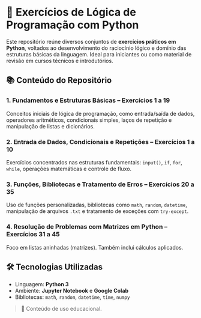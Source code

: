 # 🧠 Exercícios de Lógica de Programação com Python

Este repositório reúne diversos conjuntos de **exercícios práticos em Python**, voltados ao desenvolvimento do raciocínio lógico e domínio das estruturas básicas da linguagem. Ideal para iniciantes ou como material de revisão em cursos técnicos e introdutórios.

## 📚 Conteúdo do Repositório

### 1. Fundamentos e Estruturas Básicas – Exercícios 1 a 19
Conceitos iniciais de lógica de programação, como entrada/saída de dados, operadores aritméticos, condicionais simples, laços de repetição e manipulação de listas e dicionários.

### 2. Entrada de Dados, Condicionais e Repetições – Exercícios 1 a 10
Exercícios concentrados nas estruturas fundamentais: `input()`, `if`, `for`, `while`, operações matemáticas e controle de fluxo.

### 3. Funções, Bibliotecas e Tratamento de Erros – Exercícios 20 a 35
Uso de funções personalizadas, bibliotecas como `math`, `random`, `datetime`, manipulação de arquivos `.txt` e tratamento de exceções com `try-except`.

### 4. Resolução de Problemas com Matrizes em Python – Exercícios 31 a 45
Foco em listas aninhadas (matrizes). Também inclui cálculos aplicados.

## 🛠️ Tecnologias Utilizadas
- Linguagem: **Python 3**
- Ambiente: **Jupyter Notebook** e **Google Colab**
- Bibliotecas: `math`, `random`, `datetime`, `time`, `numpy`

 >📄 
Conteúdo de uso educacional.
